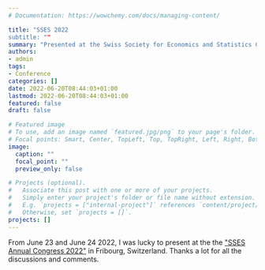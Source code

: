 ```yaml
---
# Documentation: https://wowchemy.com/docs/managing-content/

title: "SSES 2022
subtitle: ""
summary: "Presented at the Swiss Society for Economics and Statistics Conference the paper Dissecting the Home bias in Survey Expectations"
authors: 
- admin
tags:
- Conference
categories: []
date: 2022-06-20T08:44:03+01:00
lastmod: 2022-06-20T08:44:03+01:00
featured: false
draft: false

# Featured image
# To use, add an image named `featured.jpg/png` to your page's folder.
# Focal points: Smart, Center, TopLeft, Top, TopRight, Left, Right, BottomLeft, Bottom, BottomRight.
image:
  caption: ""
  focal_point: ""
  preview_only: false

# Projects (optional).
#   Associate this post with one or more of your projects.
#   Simply enter your project's folder or file name without extension.
#   E.g. `projects = ["internal-project"]` references `content/project/deep-learning/index.md`.
#   Otherwise, set `projects = []`.
projects: []
---
```


From June 23 and June 24 2022, I was lucky to present at the the ["SSES Annual Congress 2022"](https://www.sgvs.ch/conferences/sses2022/) in Fribourg, Switzerland. Thanks a lot for all the discussions and comments.
